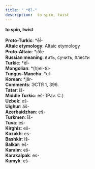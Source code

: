 ```yaml
---
title: " *ēĺ-"
description:  to spin, twist
---
```

<p data-pagefind-weight="0.5">
<strong> to spin, twist</strong><br><br>
<strong>Proto-Turkic</strong>:  *ēĺ-<br>
<strong>Altaic etymology</strong>:  Altaic etymology<br>
<strong> Proto-Altaic</strong>:  *i̯ṓĺe<br>
<strong>Russian meaning</strong>:  вить, сучить, плести<br>
<strong>Turkic</strong>:  *ēĺ-<br>
<strong>Mongolian</strong>:  *(h)el-tü-<br>
<strong>Tungus-Manchu</strong>:  *ul-<br>
<strong>Korean</strong>:  *jǝ̄r-<br>
<strong>Comments</strong>:  ЭСТЯ 1, 396.<br>
<strong>Tatar</strong>:  iš-<br>
<strong>Middle Turkic</strong>:  eš- (Pav. C.)<br>
<strong>Uzbek</strong>:  eš-<br>
<strong>Uighur</strong>:  äš-<br>
<strong>Azerbaidzhan</strong>:  eš-<br>
<strong>Turkmen</strong>:  īš-<br>
<strong>Tuva</strong>:  eš-<br>
<strong>Kirghiz</strong>:  eš-<br>
<strong>Kazakh</strong>:  es-<br>
<strong>Bashkir</strong>:  iš-<br>
<strong>Balkar</strong>:  eš-<br>
<strong>Karaim</strong>:  eš-<br>
<strong>Karakalpak</strong>:  es-<br>
<strong>Kumyk</strong>:  eš-<br>

</p>
